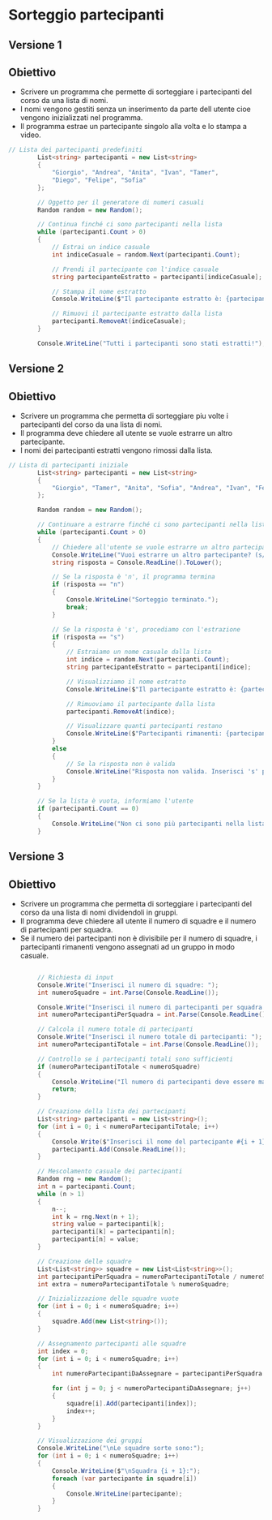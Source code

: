 # Sorteggio partecipanti

## Versione 1

## Obiettivo

- Scrivere un programma che permette di sorteggiare i partecipanti del corso da una lista di nomi.
- I nomi vengono gestiti senza un inserimento da parte dell utente cioe vengono inizializzati nel programma.
- Il programma estrae un partecipante singolo alla volta e lo stampa a video.

```csharp
// Lista dei partecipanti predefiniti
        List<string> partecipanti = new List<string>
        {
            "Giorgio", "Andrea", "Anita", "Ivan", "Tamer", 
            "Diego", "Felipe", "Sofia"
        };

        // Oggetto per il generatore di numeri casuali
        Random random = new Random();

        // Continua finché ci sono partecipanti nella lista
        while (partecipanti.Count > 0)
        {
            // Estrai un indice casuale
            int indiceCasuale = random.Next(partecipanti.Count);

            // Prendi il partecipante con l'indice casuale
            string partecipanteEstratto = partecipanti[indiceCasuale];

            // Stampa il nome estratto
            Console.WriteLine($"Il partecipante estratto è: {partecipanteEstratto}");

            // Rimuovi il partecipante estratto dalla lista
            partecipanti.RemoveAt(indiceCasuale);
        }

        Console.WriteLine("Tutti i partecipanti sono stati estratti!");
```

## Versione 2

## Obiettivo

- Scrivere un programma che permetta di sorteggiare piu volte i partecipanti del corso da una lista di nomi.
- Il programma deve chiedere all utente se vuole estrarre un altro partecipante.
- I nomi dei partecipanti estratti vengono rimossi dalla lista.

```csharp
// Lista di partecipanti iniziale
        List<string> partecipanti = new List<string>
        {
            "Giorgio", "Tamer", "Anita", "Sofia", "Andrea", "Ivan", "Felipe" , "Diego"
        };

        Random random = new Random();

        // Continuare a estrarre finché ci sono partecipanti nella lista
        while (partecipanti.Count > 0)
        {
            // Chiedere all'utente se vuole estrarre un altro partecipante
            Console.WriteLine("Vuoi estrarre un altro partecipante? (s/n)");
            string risposta = Console.ReadLine().ToLower();

            // Se la risposta è 'n', il programma termina
            if (risposta == "n")
            {
                Console.WriteLine("Sorteggio terminato.");
                break;
            }

            // Se la risposta è 's', procediamo con l'estrazione
            if (risposta == "s")
            {
                // Estraiamo un nome casuale dalla lista
                int indice = random.Next(partecipanti.Count);
                string partecipanteEstratto = partecipanti[indice];

                // Visualizziamo il nome estratto
                Console.WriteLine($"Il partecipante estratto è: {partecipanteEstratto}");

                // Rimuoviamo il partecipante dalla lista
                partecipanti.RemoveAt(indice);

                // Visualizzare quanti partecipanti restano
                Console.WriteLine($"Partecipanti rimanenti: {partecipanti.Count}\n");
            }
            else
            {
                // Se la risposta non è valida
                Console.WriteLine("Risposta non valida. Inserisci 's' per estrarre o 'n' per terminare.");
            }
        }

        // Se la lista è vuota, informiamo l'utente
        if (partecipanti.Count == 0)
        {
            Console.WriteLine("Non ci sono più partecipanti nella lista.");
        }
```

## Versione 3

## Obiettivo

- Scrivere un programma che permetta di sorteggiare i partecipanti del corso da una lista di nomi dividendoli in gruppi.
- Il programma deve chiedere all utente il numero di squadre e il numero di partecipanti per squadra.
- Se il numero dei partecipanti non è divisibile per il numero di squadre, i partecipanti rimanenti vengono assegnati ad un gruppo in modo casuale.

```csharp

        // Richiesta di input
        Console.Write("Inserisci il numero di squadre: ");
        int numeroSquadre = int.Parse(Console.ReadLine());

        Console.Write("Inserisci il numero di partecipanti per squadra: ");
        int numeroPartecipantiPerSquadra = int.Parse(Console.ReadLine());

        // Calcola il numero totale di partecipanti
        Console.Write("Inserisci il numero totale di partecipanti: ");
        int numeroPartecipantiTotale = int.Parse(Console.ReadLine());

        // Controllo se i partecipanti totali sono sufficienti
        if (numeroPartecipantiTotale < numeroSquadre)
        {
            Console.WriteLine("Il numero di partecipanti deve essere maggiore o uguale al numero di squadre.");
            return;
        }

        // Creazione della lista dei partecipanti
        List<string> partecipanti = new List<string>();
        for (int i = 0; i < numeroPartecipantiTotale; i++)
        {
            Console.Write($"Inserisci il nome del partecipante #{i + 1}: ");
            partecipanti.Add(Console.ReadLine());
        }

        // Mescolamento casuale dei partecipanti
        Random rng = new Random();
        int n = partecipanti.Count;
        while (n > 1)
        {
            n--;
            int k = rng.Next(n + 1);
            string value = partecipanti[k];
            partecipanti[k] = partecipanti[n];
            partecipanti[n] = value;
        }

        // Creazione delle squadre
        List<List<string>> squadre = new List<List<string>>();
        int partecipantiPerSquadra = numeroPartecipantiTotale / numeroSquadre;
        int extra = numeroPartecipantiTotale % numeroSquadre;

        // Inizializzazione delle squadre vuote
        for (int i = 0; i < numeroSquadre; i++)
        {
            squadre.Add(new List<string>());
        }

        // Assegnamento partecipanti alle squadre
        int index = 0;
        for (int i = 0; i < numeroSquadre; i++)
        {
            int numeroPartecipantiDaAssegnare = partecipantiPerSquadra + (i < extra ? 1 : 0);

            for (int j = 0; j < numeroPartecipantiDaAssegnare; j++)
            {
                squadre[i].Add(partecipanti[index]);
                index++;
            }
        }

        // Visualizzazione dei gruppi
        Console.WriteLine("\nLe squadre sorte sono:");
        for (int i = 0; i < numeroSquadre; i++)
        {
            Console.WriteLine($"\nSquadra {i + 1}:");
            foreach (var partecipante in squadre[i])
            {
                Console.WriteLine(partecipante);
            }
        }
```